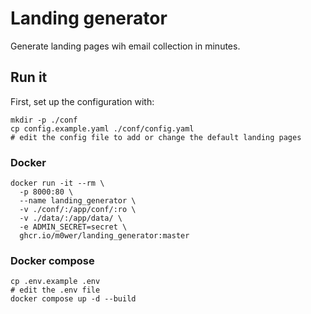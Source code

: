 # Landing generator

Generate landing pages wih email collection in minutes.

## Run it

First, set up the configuration with:

```shell
mkdir -p ./conf
cp config.example.yaml ./conf/config.yaml
# edit the config file to add or change the default landing pages
```


### Docker

```shell
docker run -it --rm \
  -p 8000:80 \
  --name landing_generator \
  -v ./conf/:/app/conf/:ro \
  -v ./data/:/app/data/ \
  -e ADMIN_SECRET=secret \
  ghcr.io/m0wer/landing_generator:master
```

### Docker compose

```shell
cp .env.example .env
# edit the .env file
docker compose up -d --build
```
